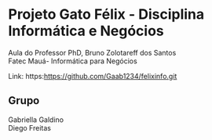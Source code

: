 # Projeto Gato Félix - Disciplina Informática e Negócios
Aula do Professor PhD, Bruno Zolotareff dos Santos <br> 
Fatec Mauá- Informática para Negócios

Link: https:https://github.com/Gaab1234/felixinfo.git

## Grupo
Gabriella Galdino<br>
Diego Freitas
